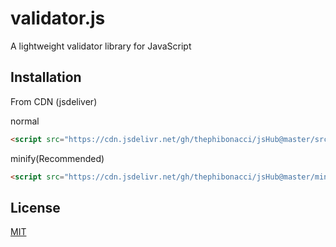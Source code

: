 # validator.js

A lightweight validator library for JavaScript

## Installation

From CDN (jsdeliver)

normal
```html
<script src="https://cdn.jsdelivr.net/gh/thephibonacci/jsHub@master/src/jsHub.js"></script>
```
minify(Recommended)
```html
<script src="https://cdn.jsdelivr.net/gh/thephibonacci/jsHub@master/min/jsHub.min.js"></script>
```

## License

[MIT](https://choosealicense.com/licenses/mit/)
